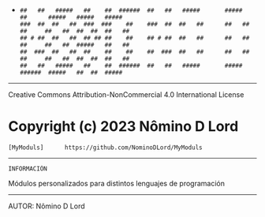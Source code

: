 -     ##   ##   #####   ##    ##  ######  ##   ##   #####       #####        ##      #####   #####   #####  
      ###  ##  ##   ##  ###  ###    ##    ###  ##  ##   ##      ##   ##      ##     ##   ##  ##  ##  ##   ##
      ## # ##  ##   ##  ## ## ##    ##    ## # ##  ##   ##      ##   ##      ##     ##   ##  #####   ##   ##
      ##  ###  ##   ##  ##    ##    ##    ##  ###  ##   ##      ##   ##      ##     ##   ##  ##  ##  ##   ##
      ##   ##   #####   ##    ##  ######  ##   ##   #####       #####        ######  #####   ##  ##  #####  
------------------------------------------------------------------------------------------------------------

Creative Commons Attribution-NonCommercial 4.0 International License

Copyright (c) 2023 Nômino D Lord
=======================================================================

	[MyModuls] 		https://github.com/NominoDLord/MyModuls

------------------------------------------------------------------------------------------------------------

	INFORMACIÓN
	
Módulos personalizados para distintos lenguajes de programación

------------------------------------------------------------------------------------------------------------
AUTOR:	Nômino D Lord